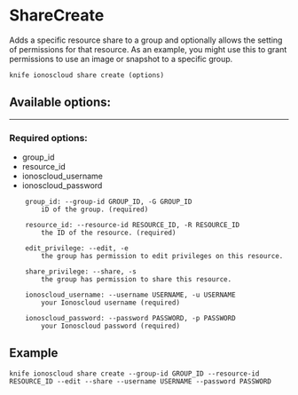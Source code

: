 # ShareCreate

Adds a specific resource share to a group and optionally allows the setting of permissions for that resource. As an example, you might use this to grant permissions to use an image or snapshot to a specific group.

    knife ionoscloud share create (options)


## Available options:
---

### Required options:
* group_id
* resource_id
* ionoscloud_username
* ionoscloud_password

```
    group_id: --group-id GROUP_ID, -G GROUP_ID
        iD of the group. (required)

    resource_id: --resource-id RESOURCE_ID, -R RESOURCE_ID
        the ID of the resource. (required)

    edit_privilege: --edit, -e
        the group has permission to edit privileges on this resource.

    share_privilege: --share, -s
        the group has permission to share this resource.

    ionoscloud_username: --username USERNAME, -u USERNAME
        your Ionoscloud username (required)

    ionoscloud_password: --password PASSWORD, -p PASSWORD
        your Ionoscloud password (required)

```
## Example

```text
knife ionoscloud share create --group-id GROUP_ID --resource-id RESOURCE_ID --edit --share --username USERNAME --password PASSWORD
```
